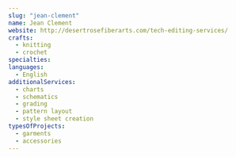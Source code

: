 ```yaml
---
slug: "jean-clement"
name: Jean Clement
website: http://desertrosefiberarts.com/tech-editing-services/
crafts:
  - knitting
  - crochet
specialties:
languages:
  - English
additionalServices:
  - charts
  - schematics
  - grading
  - pattern layout
  - style sheet creation
typesOfProjects:
  - garments
  - accessories
---
```

